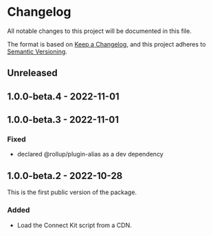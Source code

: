 # Changelog

All notable changes to this project will be documented in this file.

The format is based on [Keep a Changelog](https://keepachangelog.com/en/1.0.0/),
and this project adheres to [Semantic Versioning](https://semver.org/spec/v2.0.0.html).

## Unreleased

## 1.0.0-beta.4 - 2022-11-01

## 1.0.0-beta.3 - 2022-11-01
### Fixed
- declared @rollup/plugin-alias as a dev dependency

## 1.0.0-beta.2 - 2022-10-28
This is the first public version of the package.

### Added
- Load the Connect Kit script from a CDN.
